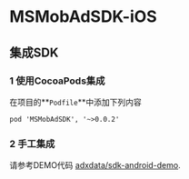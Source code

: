 # MSMobAdSDK-iOS

## 集成SDK

### 1 使用CocoaPods集成

在项目的**`Podfile`**中添加下列内容

```
pod 'MSMobAdSDK', '~>0.0.2'
```

### 2 手工集成

请参考DEMO代码 [adxdata/sdk-android-demo](https://github.com/adxdata/sdk-android-demo).


